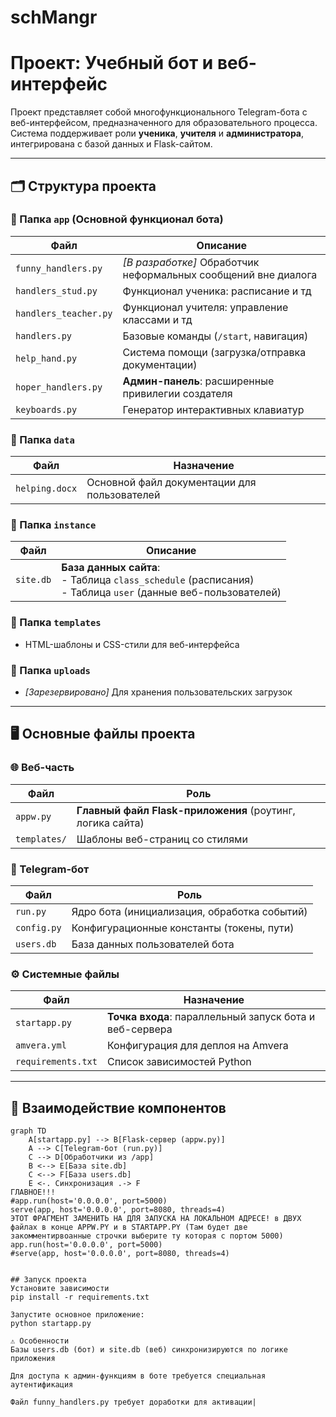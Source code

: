 ﻿# schMangr

# Проект: Учебный бот и веб-интерфейс

Проект представляет собой многофункционального Telegram-бота с веб-интерфейсом, предназначенного для образовательного процесса. 
Система поддерживает роли **ученика**, **учителя** и **администратора**, интегрирована с базой данных и Flask-сайтом.

---

## 🗂 Структура проекта

### 📁 Папка `app` (Основной функционал бота)
| Файл | Описание |
|------|----------|
| `funny_handlers.py` | *[В разработке]* Обработчик неформальных сообщений вне диалога |
| `handlers_stud.py` | Функционал ученика: расписание и тд |
| `handlers_teacher.py` | Функционал учителя: управление классами и тд |
| `handlers.py` | Базовые команды (`/start`, навигация) |
| `help_hand.py` | Система помощи (загрузка/отправка документации) |
| `hoper_handlers.py` | **Админ-панель**: расширенные привилегии создателя |
| `keyboards.py` | Генератор интерактивных клавиатур |

### 📁 Папка `data`
| Файл | Назначение |
|------|------------|
| `helping.docx` | Основной файл документации для пользователей |

### 📁 Папка `instance`
| Файл | Описание |
|------|----------|
| `site.db` | **База данных сайта**:<br>- Таблица `class_schedule` (расписания)<br>- Таблица `user` (данные веб-пользователей) |

### 📁 Папка `templates`
- HTML-шаблоны и CSS-стили для веб-интерфейса

### 📁 Папка `uploads`
- *[Зарезервировано]* Для хранения пользовательских загрузок

---

## 🖥 Основные файлы проекта

### 🌐 Веб-часть
| Файл | Роль |
|------|------|
| `appw.py` | **Главный файл Flask-приложения** (роутинг, логика сайта) |
| `templates/` | Шаблоны веб-страниц со стилями |

### 🤖 Telegram-бот
| Файл | Роль |
|------|------|
| `run.py` | Ядро бота (инициализация, обработка событий) |
| `config.py` | Конфигурационные константы (токены, пути) |
| `users.db` | База данных пользователей бота |

### ⚙️ Системные файлы
| Файл | Назначение |
|------|------------|
| `startapp.py` | **Точка входа**: параллельный запуск бота и веб-сервера |
| `amvera.yml` | Конфигурация для деплоя на Amvera |
| `requirements.txt` | Список зависимостей Python |

---

## 🔄 Взаимодействие компонентов
```mermaid
graph TD
    A[startapp.py] --> B[Flask-сервер (appw.py)]
    A --> C[Telegram-бот (run.py)]
    C --> D[Обработчики из /app]
    B <--> E[База site.db]
    C <--> F[База users.db]
    E <-. Синхронизация .-> F
ГЛАВНОЕ!!!
#app.run(host='0.0.0.0', port=5000)
serve(app, host='0.0.0.0', port=8080, threads=4)
ЭТОТ ФРАГМЕНТ ЗАМЕНИТЬ НА ДЛЯ ЗАПУСКА НА ЛОКАЛЬНОМ АДРЕСЕ! в ДВУХ файлах в конце APPW.PY и в STARTAPP.PY (Там будет две закомментирвоанные строчки выберите ту которая с портом 5000)
app.run(host='0.0.0.0', port=5000)
#serve(app, host='0.0.0.0', port=8080, threads=4)


## Запуск проекта  
Установите зависимости
pip install -r requirements.txt

Запустите основное приложение:
python startapp.py

⚠️ Особенности
Базы users.db (бот) и site.db (веб) синхронизируются по логике приложения

Для доступа к админ-функциям в боте требуется специальная аутентификация

Файл funny_handlers.py требует доработки для активации|






